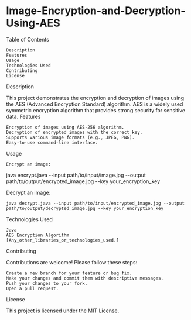 # Image-Encryption-and-Decryption-Using-AES

Table of Contents

    Description
    Features
    Usage
    Technologies Used
    Contributing
    License

Description

This project demonstrates the encryption and decryption of images using the AES (Advanced Encryption Standard) algorithm. AES is a widely used symmetric encryption algorithm that provides strong security for sensitive data.
Features

    Encryption of images using AES-256 algorithm.
    Decryption of encrypted images with the correct key.
    Supports various image formats (e.g., JPEG, PNG).
    Easy-to-use command-line interface.


Usage

    Encrypt an image:

java encrypt.java --input path/to/input/image.jpg --output path/to/output/encrypted_image.jpg --key your_encryption_key

Decrypt an image:

    java decrypt.java --input path/to/input/encrypted_image.jpg --output path/to/output/decrypted_image.jpg --key your_encryption_key


Technologies Used

    Java
    AES Encryption Algorithm
    [Any_other_libraries_or_technologies_used.]

Contributing

Contributions are welcome! Please follow these steps:

    Create a new branch for your feature or bug fix.
    Make your changes and commit them with descriptive messages.
    Push your changes to your fork.
    Open a pull request.

License

This project is licensed under the MIT License.

